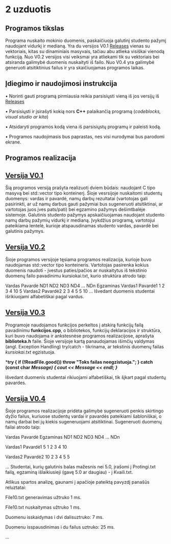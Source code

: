 # 2 uzduotis
## Programos tikslas
Programa nuskaito mokinio duomenis, paskaičiuoja galutinį studento pažymį naudojant vidurkį ir medianą.
Yra du versijos V0.1 [Releases]( https://github.com/gabijabalionyt/2-uzduotis/releases) vienas su vektoriais, kitas su dinaminiais masyvais, tačiau abu atlieka visiškai vienodą funkciją.
Nuo V0.2 versijos visi veiksmai yra atliekami tik su vektoriais bei atsiranda galimybė duomenis nuskaityti iš failo.
Nuo V0.4 yra galimybė generuoti atsitiktinius failus ir yra skaičiuojamas programos laikas.

## Įdiegimo ir naudojimosi instrukcija
• Norinti gauti programą pirmiausia reikia parsisiųsti vieną iš jos versijų iš [Releases](https://github.com/gabijabalionyt/2-uzduotis/releases) 

• Parsisiųsti ir įsirašyti kokią nors **C++** palaikančią programą (*codeblocks, visual studio ar kita*)

• Atsidaryti programos kodą viena iš parsisiųstų programų ir paleisti kodą.

• Programos naudojimasis bus paprastas, nes visi nurodymai bus parodomi ekrane.

## Programos realizacija
## [Versija V0.1](https://github.com/gabijabalionyt/2-uzduotis/releases/tag/V0%2C1 )

Šią programos versiją prašyta realizuoti dviem būdais: naudojant C tipo masyvą bei std::vector tipo konteinerį. Šioje vesrsijoje nuskaitomi studentų duomenys: vardas ir pavardė, namų darbų rezultatai (vartotojas gali pasirinkti, ar už namų darbus gauti pažymiai bus sugeneruoti atsitiktinai, ar vartotojas juos įves pats/pati) bei egzamino pažymys dešimtbalėje sistemoje. Galutinis studento pažymys apskaičiuojamas naudojant studento namų darbų pažymių vidurkį ir medianą. Įvykdžius programą, vartotojui pateikiama lentelė, kurioje atspausdinamas studento vardas, pavardė bei galutinis pažymys.

## [Versija V0.2](https://github.com/gabijabalionyt/2-uzduotis/releases/tag/V0.2)

Šioje programos versijoje tęsiama programos realizacija, kurioje buvo naudojamas std::vector tipo konteineris. Vartotojas pasirenka kokius duomenis naudoti - įvestus paties/pačios ar nuskaitytus iš tekstinio duomenų failo pavadinimu kursiokai.txt, kurio struktūra atrodo taip:

Vardas      Pavardė      ND1 ND2 ND3 ND4 ... NDn Egzaminas
Vardas1     Pavardė1     1   2   3   4       10  5
Vardas2     Pavardė2     2   3   4   5       5   10
...
Išvedant duomenis studentai išrikiuojami alfabetiškai pagal vardus.

## [Versija V0.3](https://github.com/gabijabalionyt/2-uzduotis/releases/tag/V0.3)

Programoje naudojamos funkcijos perkeltos į atskirą funkcijų failą pavadinimu **funkcijos.cpp**, o bibliotekos, funkcijų deklaracijos ir struktūra, kuri buvo naudojama ir ankstesnėse programos realizacijose, aprašyta **biblioteka.h** faile. Šioje versijoje kartą panaudojamas išimčių valdymas (angl. Exception Handling) try/catch - tikrinama, ar tekstinis duomenų failas *kursiokai.txt* egzistuoja.


***try
{
  if (!ReadFile.good())
      throw "Toks failas neegzistuoja."; 
}
catch (const char *Message)
{
      cout << Message << endl;
}***


Išvedant duomenis studentai rikiuojami alfabetiškai, tik šįkart pagal studentų pavardes.


## [Versija V0.4](https://github.com/gabijabalionyt/2-uzduotis/releases/tag/V0.4)

Šioje programos realizacijoje pridėta galimybė sugeneruoti penkis skirtingo dyžio failus, kuriuose studentų vardai ir pavardės pateikiami šabloniškai, o namų darbai bei jų kiekis sugeneruojami atsitiktinai. Sugeneruoti duomenų failai atrodo taip:

Vardas      Pavardė      Egzaminas ND1 ND2 ND3 ND4 ... NDn

Vardas1     Pavardė1     5         1   2   3   4       10

Vardas2     Pavardė2     10        2   3   4   5       5

...
Studentai, kurių galutinis balas mažesnis nei 5.0, įrašomi į Protingi.txt failą, egzaminą išlaikiusieji (gavę 5.0 ar daugiau) - į Kvaili.txt.

Atlikus spartos analizę, gaunami į apačioje pateiktą pavyzdį panašūs reluztatai:

File10.txt generavimas užtruko 1 ms.

File10.txt nuskaitymas užtruko 1 ms.

Duomenu isskaidymas i dvi dalisuztruko: 7 ms.

Duomenu isspausdinimas i du failus uztruko: 25 ms.

...
